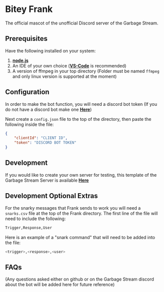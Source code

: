 # Bitey Frank

The official mascot of the unofficial Discord server of the Garbage Stream.

## Prerequisites

Have the following installed on your system:

1. **[node.js](https://nodejs.org/en/download)**
2. An IDE of your own choice (**[VS-Code](https://code.visualstudio.com/)** is recommended)
3. A version of ffmpeg in your top directory (Folder must be named `ffmpeg` and only linux version is supported at the moment)

## Configuration

In order to make the bot function, you will need a discord bot token (If you do not have a discord bot make one **[Here](https://discord.com/developers/applications)**)

Next create a `config.json` file to the top of the directory, then paste the following inside the file:
```json
{
    "clientId": "CLIENT ID",
    "token": "DISCORD BOT TOKEN"
}
```

## Development

If you would like to create your own server for testing, this template of the Garbage Stream Server is available **[Here](https://discord.new/wBSWQw9dgMfV)**

## Development Optional Extras

For the snarky messages that Frank sends to work you will need a `snarks.csv` file at the top of the Frank directory. The first line of the file will need to include the following:
```bash
Trigger,Response,User
```
Here is an example of a "snark command" that will need to be added into the file:

```bash
<trigger>,<response>,<user>
```

## FAQs

(Any questions asked either on github or on the Garbage Stream discord about the bot will be added here for future reference)


